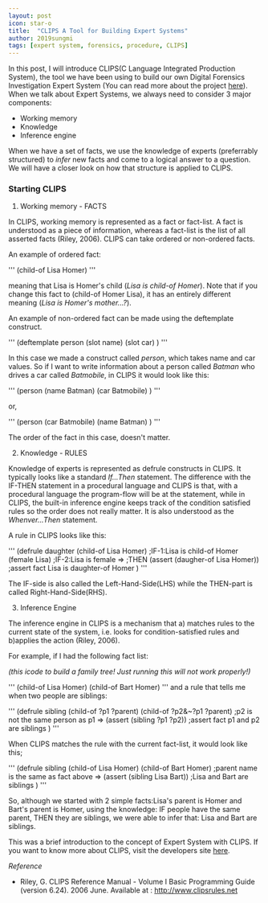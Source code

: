 ```yaml
---
layout: post
icon: star-o
title:  "CLIPS A Tool for Building Expert Systems"
author: 2019sungmi
tags: [expert system, forensics, procedure, CLIPS]
---
```


In this post, I will introduce CLIPS(C Language Integrated Production System), the tool we have been using to build our own Digital Forensics Investigation Expert System (You can read more about the project [here](https://lifs.hallym.ac.kr/blog/2019/09/19/Introduction-to-Expert-System.html)). When we talk about Expert Systems, we always need to consider 3 major components:

* Working memory
* Knowledge
* Inference engine

When we have a set of facts, we use the knowledge of experts (preferrably structured) to _infer_ new facts and come to a logical answer to a question. We will have a closer look on how that structure is applied to CLIPS.

### Starting CLIPS

1. Working memory - FACTS

In CLIPS, working memory is represented as a fact or fact-list. A fact is understood as a piece of information, whereas a fact-list is the list of all asserted facts (Riley, 2006). CLIPS can take ordered or non-ordered facts. 

An example of ordered fact:

'''
(child-of Lisa Homer)
'''

meaning that Lisa is Homer's child (_Lisa is child-of Homer_). Note that if you change this fact to (child-of Homer Lisa), it has an entirely different meaning (_Lisa is Homer's mother...?_). 

An example of non-ordered fact can be made using the deftemplate construct.

'''
(deftemplate person 
(slot name)
(slot car)
)
'''

In this case we made a construct called _person_, which takes name and car values. So if I want to write information about a person called _Batman_ who drives a car called _Batmobile_, in CLIPS it would look like this:

'''
(person 
(name Batman)
(car Batmobile)
)
'''

or,

'''
(person
(car Batmobile)
(name Batman)
)
'''

The order of the fact in this case, doesn't matter. 

2. Knowledge - RULES

Knowledge of experts is represented as defrule constructs in CLIPS. It typically looks like a standard _If...Then_ statement. The difference with the IF-THEN statement in a procedural language and CLIPS is that, with a procedural language the program-flow will be at the statement, while in CLIPS, the built-in inference engine keeps track of the condition satisfied rules so the order does not really matter. It is also understood as the _Whenver...Then_ statement.

A rule in CLIPS looks like this:

'''
(defrule daughter
(child-of Lisa Homer) ;IF-1:Lisa is child-of Homer
(female Lisa) ;IF-2:Lisa is female
=> ;THEN
(assert (daugher-of Lisa Homer)) ;assert fact Lisa is daughter-of Homer
)
'''

The IF-side is also called the Left-Hand-Side(LHS) while the THEN-part is called Right-Hand-Side(RHS).

3. Inference Engine 

The inference engine in CLIPS is a mechanism that a) matches rules to the current state of the system, i.e. looks for condition-satisfied rules and b)applies the action (Riley, 2006). 

For example, if I had the following fact list:

_(this icode to build a family tree! Just running this will not work properly!)_

'''
(child-of Lisa Homer)
(child-of Bart Homer)
'''
and a rule that tells me when two people are siblings:

'''
(defrule sibling
(child-of ?p1 ?parent)
(child-of ?p2&~?p1 ?parent) ;p2 is not the same person as p1
=>
(assert (sibling ?p1 ?p2)) ;assert fact p1 and p2 are siblings
) 
'''

When CLIPS matches the rule with the current fact-list, it would look like this;

'''
(defrule sibling
(child-of Lisa Homer)
(child-of Bart Homer) ;parent name is the same as fact above
=>
(assert (sibling Lisa Bart)) ;Lisa and Bart are siblings
) 
'''

So, although we started with 2 simple facts:Lisa's parent is Homer and Bart's parent is Homer, using the knowledge: IF people have the same parent, THEN they are siblings, we were able to infer that: Lisa and Bart are siblings.

This was a brief introduction to the concept of Expert System with CLIPS. If you want to know more about CLIPS, visit the developers site [here](http://www.clipsrules.net). 


_Reference_

- Riley, G. CLIPS Reference Manual - Volume I Basic Programming Guide (version 6.24). 2006 June. Available at : http://www.clipsrules.net



